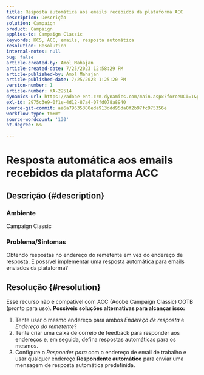 ```yaml
---
title: Resposta automática aos emails recebidos da plataforma ACC
description: Descrição
solution: Campaign
product: Campaign
applies-to: Campaign Classic
keywords: KCS, ACC, emails, resposta automática
resolution: Resolution
internal-notes: null
bug: false
article-created-by: Amol Mahajan
article-created-date: 7/25/2023 12:58:29 PM
article-published-by: Amol Mahajan
article-published-date: 7/25/2023 1:25:20 PM
version-number: 1
article-number: KA-22514
dynamics-url: https://adobe-ent.crm.dynamics.com/main.aspx?forceUCI=1&pagetype=entityrecord&etn=knowledgearticle&id=a9dc35ee-ea2a-ee11-bdf4-6045bd006c82
exl-id: 2975c3e9-0f1e-4d12-87a4-07fd078a8940
source-git-commit: aa6a79635380eda913ddd95da0f2b97fc975356e
workflow-type: tm+mt
source-wordcount: '130'
ht-degree: 6%

---
```


# Resposta automática aos emails recebidos da plataforma ACC

## Descrição {#description}


### <b>Ambiente</b>

Campaign Classic



### <b>Problema/Sintomas</b>

Obtendo respostas no endereço do remetente em vez do endereço de resposta. É possível implementar uma resposta automática para emails enviados da plataforma?


## Resolução {#resolution}


Esse recurso não é compatível com ACC (Adobe Campaign Classic) OOTB (pronto para uso).
<b>Possíveis soluções alternativas para alcançar isso:</b>
1. Tente usar o mesmo endereço para ambos *Endereço de resposta* e *Endereço do remetente*?
2. Tente criar uma caixa de correio de feedback para responder aos endereços e, em seguida, defina respostas automáticas para os mesmos.
3. Configure o *Responder para* com o endereço de email de trabalho e usar qualquer endereço <b>Respondente automático</b> para enviar uma mensagem de resposta automática predefinida.
